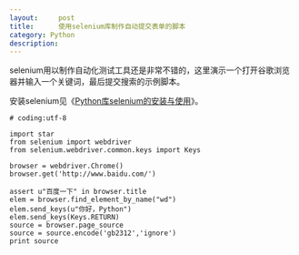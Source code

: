 ```yaml
---
layout:     post
title:      使用selenium库制作自动提交表单的脚本
category: Python
description: 
---
```


selenium用以制作自动化测试工具还是非常不错的，这里演示一个打开谷歌浏览器并输入一个关键词，最后提交搜索的示例脚本。

安装selenium见《[Python库selenium的安装与使用]()》。

```
# coding:utf-8

import star
from selenium import webdriver
from selenium.webdriver.common.keys import Keys

browser = webdriver.Chrome()
browser.get('http://www.baidu.com/')

assert u"百度一下" in browser.title
elem = browser.find_element_by_name("wd")
elem.send_keys(u"你好，Python")
elem.send_keys(Keys.RETURN)
source = browser.page_source
source = source.encode('gb2312','ignore')
print source
```

